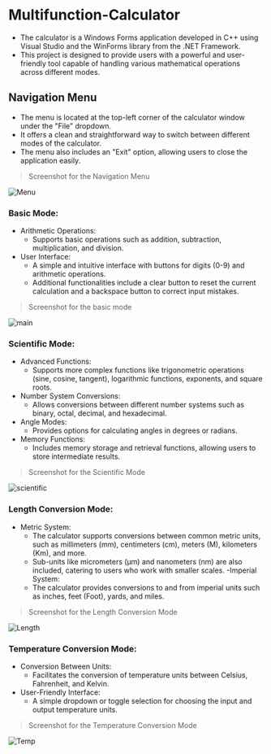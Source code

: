 # Multifunction-Calculator
- The calculator is a Windows Forms application developed in C++ using Visual Studio and the WinForms library from the .NET Framework.
- This project is designed to provide users with a powerful and user-friendly tool capable of handling various mathematical operations across different modes.

## Navigation Menu
- The menu is located at the top-left corner of the calculator window under the "File" dropdown.
- It offers a clean and straightforward way to switch between different modes of the calculator.
- The menu also includes an "Exit" option, allowing users to close the application easily.
> Screenshot for the Navigation Menu

![Menu](https://github.com/user-attachments/assets/21564064-6bea-4568-ad7f-1f00cb7196cb)


### Basic Mode:
- Arithmetic Operations:
  - Supports basic operations such as addition, subtraction, multiplication, and division.
- User Interface:
  - A simple and intuitive interface with buttons for digits (0-9) and arithmetic operations.
  - Additional functionalities include a clear button to reset the current calculation and a backspace button to correct input mistakes.
> Screenshot for the basic mode

![main](https://github.com/user-attachments/assets/772bc2e0-33a4-4847-b7e4-24d91ab17b14)


### Scientific Mode:
- Advanced Functions:
  - Supports more complex functions like trigonometric operations (sine, cosine, tangent), logarithmic functions, exponents, and square roots.
- Number System Conversions:
  - Allows conversions between different number systems such as binary, octal, decimal, and hexadecimal.
- Angle Modes:
  - Provides options for calculating angles in degrees or radians.
- Memory Functions:
  - Includes memory storage and retrieval functions, allowing users to store intermediate results.
> Screenshot for the Scientific Mode

![scientific](https://github.com/user-attachments/assets/d80adc50-167c-46e0-8cf7-ba59bd5db6b9)


### Length Conversion Mode:
- Metric System:
  - The calculator supports conversions between common metric units, such as millimeters (mm), centimeters (cm), meters (M), kilometers (Km), and more.
  - Sub-units like micrometers (μm) and nanometers (nm) are also included, catering to users who work with smaller scales.
-Imperial System:
  - The calculator provides conversions to and from imperial units such as inches, feet (Foot), yards, and miles.
> Screenshot for the Length Conversion Mode

![Length](https://github.com/user-attachments/assets/995ff90b-9b60-411f-bf35-e8ca5dc5abd0)


### Temperature Conversion Mode:
- Conversion Between Units:
  - Facilitates the conversion of temperature units between Celsius, Fahrenheit, and Kelvin.
- User-Friendly Interface:
  - A simple dropdown or toggle selection for choosing the input and output temperature units.
> Screenshot for the Temperature Conversion Mode

![Temp](https://github.com/user-attachments/assets/1811747c-7067-4efb-aac5-a210cca591c0)






